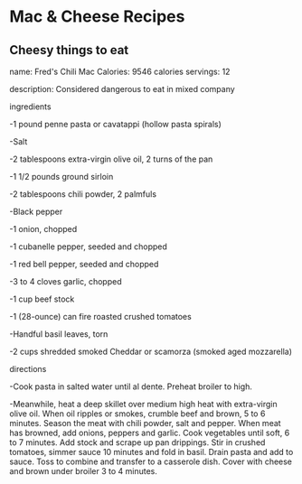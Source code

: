 # Mac & Cheese Recipes

## Cheesy things to eat

name: Fred's Chili Mac 
Calories: 9546 calories
servings: 12

description: Considered dangerous to eat in mixed company

ingredients

-1 pound penne pasta or cavatappi (hollow pasta spirals)

-Salt

-2 tablespoons extra-virgin olive oil, 2 turns of the pan

-1 1/2 pounds ground sirloin

-2 tablespoons chili powder, 2 palmfuls

-Black pepper

-1 onion, chopped

-1 cubanelle pepper, seeded and chopped

-1 red bell pepper, seeded and chopped

-3 to 4 cloves garlic, chopped

-1 cup beef stock

-1 (28-ounce) can fire roasted crushed tomatoes

-Handful basil leaves, torn

-2 cups shredded smoked Cheddar or scamorza (smoked aged mozzarella)


directions

-Cook pasta in salted water until al dente. Preheat broiler to high.

-Meanwhile, heat a deep skillet over medium high heat with extra-virgin olive oil. When oil ripples or smokes, crumble beef and brown, 5 to 6 minutes. Season the meat with chili powder, salt and pepper. When meat has browned, add onions, peppers and garlic. Cook vegetables until soft, 6 to 7 minutes. Add stock and scrape up pan drippings. Stir in crushed tomatoes, simmer sauce 10 minutes and fold in basil. Drain pasta and add to sauce. Toss to combine and transfer to a casserole dish. Cover with cheese and brown under broiler 3 to 4 minutes.


